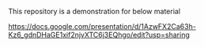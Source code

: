 This repository is a demonstration for below material

https://docs.google.com/presentation/d/1AzwFX2Ca63h-Kz6_gdnDHaGE1xif2njvXTC6j3EQhgo/edit?usp=sharing
